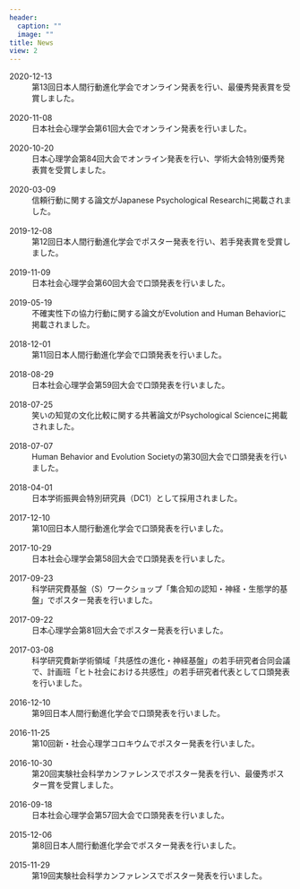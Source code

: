 ```yaml
---
header:
  caption: ""
  image: ""
title: News
view: 2
---
```


<article>
  <dt>
    2020-12-13
  </dt>
  <dd>
    第13回日本人間行動進化学会でオンライン発表を行い、最優秀発表賞を受賞しました。
  </dd>
  <br/>
  <dt>
    2020-11-08
  </dt>
  <dd>
    日本社会心理学会第61回大会でオンライン発表を行いました。
  </dd>
  <br/>
  <dt>
    2020-10-20
  </dt>
  <dd>
    日本心理学会第84回大会でオンライン発表を行い、学術大会特別優秀発表賞を受賞しました。
  </dd>
  <br>
  <dt>
    2020-03-09
  </dt>
  <dd>
    信頼行動に関する論文がJapanese Psychological Researchに掲載されました。
  </dd>
  <br>
  <dt>
    2019-12-08
  </dt>
  <dd>
    第12回日本人間行動進化学会でポスター発表を行い、若手発表賞を受賞しました。
  </dd>
  <br>
  <dt>
    2019-11-09
  </dt>
  <dd>
    日本社会心理学会第60回大会で口頭発表を行いました。
  </dd>
  <br>
  <dt>
    2019-05-19
  </dt>
  <dd>
    不確実性下の協力行動に関する論文がEvolution and Human Behaviorに掲載されました。
  </dd>
  <br>
  <dt>
    2018-12-01
  </dt>
  <dd>
    第11回日本人間行動進化学会で口頭発表を行いました。
  </dd>
  <br>
  <dt>
    2018-08-29
  </dt>
  <dd>
    日本社会心理学会第59回大会で口頭発表を行いました。
  </dd>
  <br>
  <dt>
    2018-07-25
  </dt>
  <dd>
    笑いの知覚の文化比較に関する共著論文がPsychological Scienceに掲載されました。
  </dd>
  <br>
  <dt>
    2018-07-07
  </dt>
  <dd>
    Human Behavior and Evolution Societyの第30回大会で口頭発表を行いました。
  </dd>
  <br>
  <dt>
    2018-04-01
  </dt>
  <dd>
    日本学術振興会特別研究員（DC1）として採用されました。
  </dd>
  <br>
  <dt>
    2017-12-10
  </dt>
  <dd>
    第10回日本人間行動進化学会で口頭発表を行いました。
  </dd>
  <br>
  <dt>
    2017-10-29
  </dt>
  <dd>
    日本社会心理学会第58回大会で口頭発表を行いました。
  </dd>
  <br>
  <dt>
    2017-09-23
  </dt>
  <dd>
    科学研究費基盤（S）ワークショップ「集合知の認知・神経・生態学的基盤」でポスター発表を行いました。
  </dd>
  <br>
  <dt>
    2017-09-22
  </dt>
  <dd>
    日本心理学会第81回大会でポスター発表を行いました。
  </dd>
  <br>
  <dt>
    2017-03-08
  </dt>
  <dd>
    科学研究費新学術領域「共感性の進化・神経基盤」の若手研究者合同会議で、計画班「ヒト社会における共感性」の若手研究者代表として口頭発表を行いました。
  </dd>
  <br>
  <dt>
    2016-12-10
  </dt>
  <dd>
    第9回日本人間行動進化学会で口頭発表を行いました。
  </dd>
  <br>
  <dt>
    2016-11-25
  </dt>
  <dd>
    第10回新・社会心理学コロキウムでポスター発表を行いました。
  </dd>
  <br>
  <dt>
    2016-10-30
  </dt>
  <dd>
    第20回実験社会科学カンファレンスでポスター発表を行い、最優秀ポスター賞を受賞しました。
  </dd>
  <br>
  <dt>
    2016-09-18
  </dt>
  <dd>
    日本社会心理学会第57回大会で口頭発表を行いました。
  </dd>
  <br>
  <dt>
    2015-12-06
  </dt>
  <dd>
    第8回日本人間行動進化学会でポスター発表を行いました。
  </dd>
  <br>
  <dt>
    2015-11-29
  </dt>
  <dd>
    第19回実験社会科学カンファレンスでポスター発表を行いました。
  </dd>
  <br>
</article>
